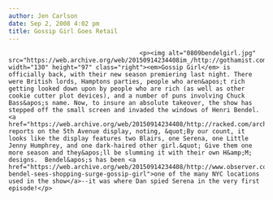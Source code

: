 ```yaml
---
author: Jen Carlson
date: Sep 2, 2008 4:02 pm
title: Gossip Girl Goes Retail
---
```


	
										<p><img alt="0809bendelgirl.jpg" src="https://web.archive.org/web/20150914234408im_/http://gothamist.com/attachments/arts_jen/0809bendelgirl.jpg" width="130" height="97" class="right"><em>Gossip Girl</em> is officially back, with their new season premiering last night. There were British lords, Hamptons parties, people who aren&apos;t rich getting looked down upon by people who are rich (as well as other cookie cutter plot devices), and a number of puns involving Chuck Bass&apos;s name. Now, to insure an absolute takeover, the show has stepped off the small screen and invaded the windows of Henri Bendel. <a href="https://web.archive.org/web/20150914234408/http://racked.com/archives/2008/09/02/in_the_window_gossip_girl_at_bendels.php">Racked</a> reports on the 5th Avenue display, noting, &quot;By our count, it looks like the display features two Blairs, one Serena, one Little Jenny Humphrey, and one dark-haired other girl.&quot; Give them one more season and they&apos;ll be slumming it with their own H&amp;M; designs.  Bendel&apos;s has been <a href="https://web.archive.org/web/20150914234408/http://www.observer.com/2007/henri-bendel-sees-shopping-surge-gossip-girl">one of the many NYC locations used in the show</a>--it was where Dan spied Serena in the very first episode!</p>					
										
									
				